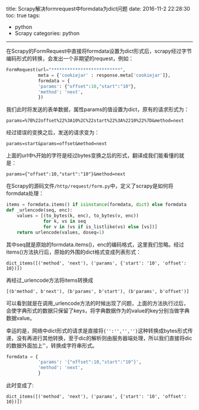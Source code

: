 title: Scrapy解决formrequest中formdata为dict问题
date: 2016-11-2 22:28:30
toc: true
tags:
- python
- Scrapy
categories: python
---

在Scrapy的FormRequest中直接将formdata设置为dict形式后，scrapy经过字节编码形式的转换，会发出一个非期望的request，例如：

<!--more-->

```python
FormRequest(url="**************************",
			meta = {'cookiejar' : response.meta['cookiejar']},
			formdata = {
			'params': {"offset":10,"start":"10"},
			'method': 'next',
			})
```


我们此时将发送的表单数据，属性params的值设置为dict，原有的请求形式为：

`params=%7B%22offset%22%3A10%2C%22start%22%3A%2210%22%7D&method=next`

经过错误的变换之后，发送的请求变为：

`params=start&params=offset&method=next`


上面的url中`%`开始的字符是经过bytes变换之后的形式，翻译成我们能看懂的就是：


`params={"offset":10,"start":"10"}&method=next`


在Scrapy的源码文件`/http/request/form.py`中，定义了scrapy是如何将formdata处理：

```python
items = formdata.items() if isinstance(formdata, dict) else formdata
def _urlencode(seq, enc):
    values = [(to_bytes(k, enc), to_bytes(v, enc))
              for k, vs in seq
              for v in (vs if is_listlike(vs) else [vs])]
    return urlencode(values, doseq=1)
```

其中seq就是原始的formdata.items()，enc的编码格式，这里我们忽略。经过items()方法执行后，原始的外围的dict格式变成列表形式：

`dict_items([('method', 'next'), ('params', {'start': '10', 'offset': 10})])`

再经过_urlencode方法将items转换成


`[(b'method', b'next'), (b'params', b'start'), (b'params', b'offset')]`

可以看到就是在调用_urlencode方法的时候出现了问题，上面的方法执行过后，会使字典形式的数据只保留了keys，将字典数据作为的value的key分别当做字典数据value。

幸运的是，网络中dict形式的请求是直接将`{'':'','',''}`这种转换成bytes形式传递，没有再进行其他转换，至于dic的解析则由服务器端处理，所以我们直接将dic的数据外面加上''，转换成字符串形式。

```python
formdata = {
			'params': '{"offset":10,"start":"10"}',
			'method': 'next',
			}
```

此时变成了:

`dict_items([('method', 'next'), ('params', {'start': '10', 'offset': 10})])`